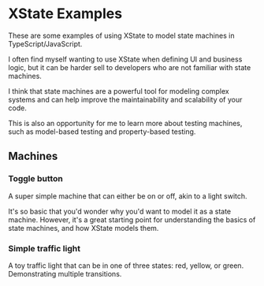 # XState Examples

These are some examples of using XState to model state machines in TypeScript/JavaScript.

I often find myself wanting to use XState when defining UI and business logic, but it can be harder sell to developers who are not familiar with state machines.

I think that state machines are a powerful tool for modeling complex systems and can help improve the maintainability and scalability of your code.

This is also an opportunity for me to learn more about testing machines, such as model-based testing and property-based testing.

## Machines

### Toggle button

A super simple machine that can either be on or off, akin to a light switch.

It's so basic that you'd wonder why you'd want to model it as a state machine. However, it's a great starting point for understanding the basics of state machines, and how XState models them.

### Simple traffic light

A toy traffic light that can be in one of three states: red, yellow, or green. Demonstrating multiple transitions.
